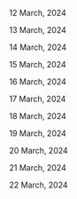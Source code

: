 12 March, 2024

13 March, 2024

14 March, 2024

15 March, 2024

16 March, 2024

17 March, 2024

18 March, 2024

19 March, 2024

20 March, 2024

21 March, 2024

22 March, 2024
